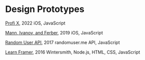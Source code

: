 # Design Prototypes

[Profi X](https://antonkartashov.github.io/profi/machinery), 2022
iOS, JavaScript

[Mann, Ivanov, and Ferber](https://antonkartashov.github.io/mann-ivanov-ferber/animation-01-hard/), 2019
iOS, JavaScript

[Random User API](https://antonkartashov.github.io/randomuserme-api/), 2017
randomuser.me API, JavaScript

[Learn Framer](https://antonkartashov.github.io/learnframer/), 2016
Wintersmith, Node.js, HTML, CSS, JavaScript
